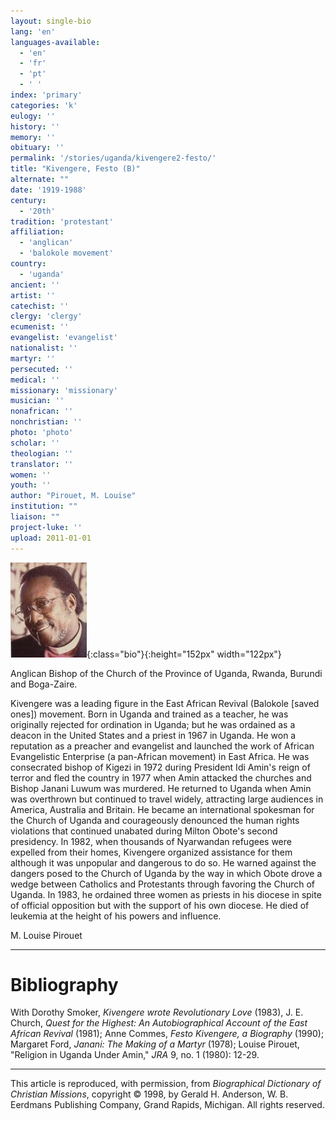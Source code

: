 ```yaml
---
layout: single-bio
lang: 'en'
languages-available:
  - 'en'
  - 'fr'
  - 'pt'
  - ' '
index: 'primary'
categories: 'k'
eulogy: ''
history: ''
memory: ''
obituary: ''
permalink: '/stories/uganda/kivengere2-festo/'
title: "Kivengere, Festo (B)"
alternate: ""
date: '1919-1988'
century:
  - '20th'
tradition: 'protestant'
affiliation:
  - 'anglican'
  - 'balokole movement'
country:
  - 'uganda'
ancient: ''
artist: ''
catechist: ''
clergy: 'clergy'
ecumenist: ''
evangelist: 'evangelist'
nationalist: ''
martyr: ''
persecuted: ''
medical: ''
missionary: 'missionary'
musician: ''
nonafrican: ''
nonchristian: ''
photo: 'photo'
scholar: ''
theologian: ''
translator: ''
women: ''
youth: ''
author: "Pirouet, M. Louise"
institution: ""
liaison: ""
project-luke: ''
upload: 2011-01-01
---
```


![Festo Kivengere](/images/bio-pics/uganda/kivengere2-festo/kivengere.jpg){:class="bio"}{:height="152px" width="122px"}

Anglican Bishop of the Church of the Province of Uganda, Rwanda, Burundi and Boga-Zaire.

Kivengere was a leading figure in the East African Revival (Balokole [saved ones]) movement. Born in Uganda and trained as a teacher, he was originally rejected for ordination in Uganda; but he was ordained as a deacon in the United States and a priest in 1967 in Uganda. He won a reputation as a preacher and evangelist and launched the work of African Evangelistic Enterprise (a pan-African movement) in East Africa. He was consecrated bishop of Kigezi in 1972 during President Idi Amin's reign of terror and fled the country in 1977 when Amin attacked the churches and Bishop Janani Luwum was murdered. He returned to Uganda when Amin was overthrown but continued to travel widely, attracting large audiences in America, Australia and Britain. He became an international spokesman for the Church of Uganda and courageously denounced the human rights violations that continued unabated during Milton Obote's second presidency. In 1982, when thousands of Nyarwandan refugees were expelled from their homes, Kivengere organized assistance for them although it was unpopular and dangerous to do so. He warned against the dangers posed to the Church of Uganda by the way in which Obote drove a wedge between Catholics and Protestants through favoring the Church of Uganda. In 1983, he ordained three women as priests in his diocese in spite of official opposition but with the support of his own diocese. He died of leukemia at the height of his powers and influence.

M. Louise Pirouet

---

# Bibliography

With Dorothy Smoker, *Kivengere wrote Revolutionary Love* (1983), J. E. Church, *Quest for the Highest: An Autobiographical Account of the East African Revival* (1981); Anne Commes, *Festo Kivengere, a Biography* (1990); Margaret Ford, *Janani: The Making of a Martyr* (1978); Louise Pirouet, "Religion in Uganda Under Amin," *JRA* 9, no. 1 (1980): 12-29.

---

This article is reproduced, with permission, from *Biographical Dictionary of Christian Missions*,   copyright &copy; 1998, by Gerald H. Anderson, W. B. Eerdmans Publishing Company, Grand Rapids, Michigan.  All rights reserved.
